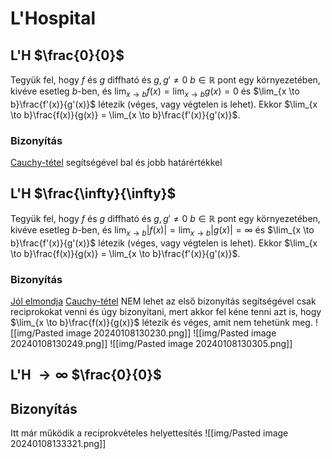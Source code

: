 # L'Hospital

## L'H $\frac{0}{0}$ 
Tegyük fel, hogy $f$ és $g$ diffható és $g, g' \neq 0$ $b \in \mathbb{R}$ pont egy környezetében, kivéve esetleg $b$-ben, és $\lim_{x \to b}f(x)=\lim_{x \to b}g(x)=0$ és $\lim_{x \to b}\frac{f'(x)}{g'(x)}$ létezik (véges, vagy végtelen is lehet). Ekkor $\lim_{x \to b}\frac{f(x)}{g(x)} = \lim_{x \to b}\frac{f'(x)}{g'(x)}$.
### Bizonyítás
[Cauchy-tétel](cauchy-tetel.md) segítségével bal és jobb határértékkel

## L'H $\frac{\infty}{\infty}$ 
Tegyük fel, hogy $f$ és $g$ diffható és $g, g' \neq 0$ $b \in \mathbb{R}$ pont egy környezetében, kivéve esetleg $b$-ben, és $\lim_{x \to b}|f(x)|=\lim_{x \to b}|g(x)|=\infty$ és $\lim_{x \to b}\frac{f'(x)}{g'(x)}$ létezik (véges, vagy végtelen is lehet). Ekkor $\lim_{x \to b}\frac{f(x)}{g(x)} = \lim_{x \to b}\frac{f'(x)}{g'(x)}$.

### Bizonyítás
[Jól elmondja](https://www.youtube.com/watch?v=Vx56JfwE5U8&ab_channel=MichaelPenn)
[Cauchy-tétel](cauchy-tetel.md)
NEM lehet az első bizonyítás segítségével csak reciprokokat venni és úgy bizonyítani, mert akkor fel kéne tenni azt is, hogy $\lim_{x \to b}\frac{f(x)}{g(x)}$ létezik és véges, amit nem tehetünk meg.
![[img/Pasted image 20240108130230.png]]
![[img/Pasted image 20240108130249.png]]
![[img/Pasted image 20240108130305.png]]
## L'H $\rightarrow \infty$ $\frac{0}{0}$ 

## Bizonyítás
Itt már működik a reciprokvételes helyettesítés
![[img/Pasted image 20240108133321.png]]
